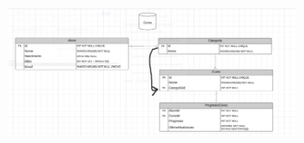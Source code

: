 <img src="https://github.com/mailsonpuc/sqlServer/blob/main/Captura%20de%20imagem_20250203_002415.png?raw=true">
